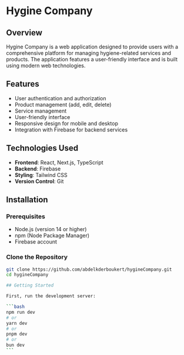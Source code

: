 # Hygine Company

## Overview

Hygine Company is a web application designed to provide users with a comprehensive platform for managing hygiene-related services and products. The application features a user-friendly interface and is built using modern web technologies.

## Features

- User authentication and authorization
- Product management (add, edit, delete)
- Service management
- User-friendly interface
- Responsive design for mobile and desktop
- Integration with Firebase for backend services

## Technologies Used

- **Frontend**: React, Next.js, TypeScript
- **Backend**: Firebase
- **Styling**: Tailwind CSS
- **Version Control**: Git

## Installation

### Prerequisites

- Node.js (version 14 or higher)
- npm (Node Package Manager)
- Firebase account

### Clone the Repository

````bash
git clone https://github.com/abdelkderboukert/hygineCompany.git
cd hygineCompany

## Getting Started

First, run the development server:

```bash
npm run dev
# or
yarn dev
# or
pnpm dev
# or
bun dev
```
````
